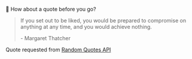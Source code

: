 📣 How about a quote before you go?

> If you set out to be liked, you would be prepared to compromise on anything at any time, and you would achieve nothing.
>
> <p>- Margaret Thatcher</p>

Quote requested from [Random Quotes API](https://github.com/lukePeavey/quotable)
